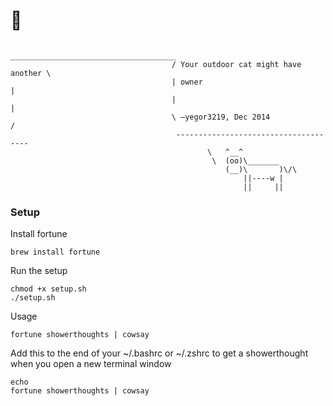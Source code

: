 # 🐄

```
                                     _____________________________________
                                    / Your outdoor cat might have another \
                                    | owner                               |
                                    |                                     |
                                    \ ―yegor3219, Dec 2014              /
                                     -------------------------------------
                                            \   ^__^
                                             \  (oo)\_______
                                                (__)\       )\/\
                                                    ||----w |
                                                    ||     ||
  ```
                                   
### Setup

Install fortune

```
brew install fortune
```

Run the setup

```
chmod +x setup.sh
./setup.sh
```

Usage

```
fortune showerthoughts | cowsay
```

Add this to the end of your ~/.bashrc or ~/.zshrc to get a showerthought when you open a new terminal window

```
echo
fortune showerthoughts | cowsay
```
